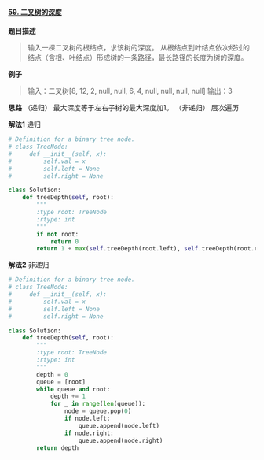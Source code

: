 #### [59. 二叉树的深度](https://www.acwing.com/problem/content/67/) 
**题目描述**
> 输入一棵二叉树的根结点，求该树的深度。
从根结点到叶结点依次经过的结点（含根、叶结点）形成树的一条路径，最长路径的长度为树的深度。

**例子**
> 输入：二叉树[8, 12, 2, null, null, 6, 4, null, null, null, null]
输出：3

**思路**
（递归）
最大深度等于左右子树的最大深度加1。
（非递归）
层次遍历

**解法1**
递归
```python
# Definition for a binary tree node.
# class TreeNode:
#     def __init__(self, x):
#         self.val = x
#         self.left = None
#         self.right = None

class Solution:
    def treeDepth(self, root):
        """
        :type root: TreeNode
        :rtype: int
        """
        if not root:
            return 0
        return 1 + max(self.treeDepth(root.left), self.treeDepth(root.right))
```
**解法2**
非递归
```python
# Definition for a binary tree node.
# class TreeNode:
#     def __init__(self, x):
#         self.val = x
#         self.left = None
#         self.right = None

class Solution:
    def treeDepth(self, root):
        """
        :type root: TreeNode
        :rtype: int
        """
        depth = 0
        queue = [root]
        while queue and root:
            depth += 1
            for _ in range(len(queue)):
                node = queue.pop(0)
                if node.left:
                    queue.append(node.left)
                if node.right:
                    queue.append(node.right)
        return depth
```